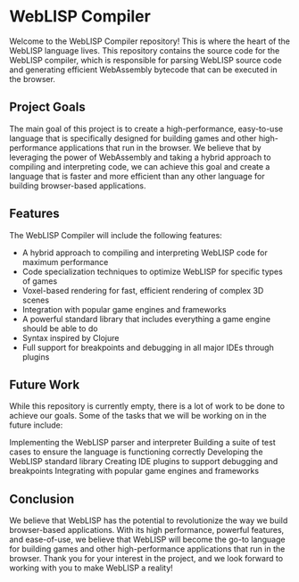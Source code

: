 # WebLISP Compiler
Welcome to the WebLISP Compiler repository! This is where the heart of the WebLISP language lives. This repository contains the source code for the WebLISP compiler, which is responsible for parsing WebLISP source code and generating efficient WebAssembly bytecode that can be executed in the browser.

## Project Goals
The main goal of this project is to create a high-performance, easy-to-use language that is specifically designed for building games and other high-performance applications that run in the browser. We believe that by leveraging the power of WebAssembly and taking a hybrid approach to compiling and interpreting code, we can achieve this goal and create a language that is faster and more efficient than any other language for building browser-based applications.

## Features
The WebLISP Compiler will include the following features:
- A hybrid approach to compiling and interpreting WebLISP code for maximum performance
- Code specialization techniques to optimize WebLISP for specific types of games
- Voxel-based rendering for fast, efficient rendering of complex 3D scenes
- Integration with popular game engines and frameworks
- A powerful standard library that includes everything a game engine should be able to do
- Syntax inspired by Clojure
- Full support for breakpoints and debugging in all major IDEs through plugins

## Future Work
While this repository is currently empty, there is a lot of work to be done to achieve our goals. Some of the tasks that we will be working on in the future include:

Implementing the WebLISP parser and interpreter
Building a suite of test cases to ensure the language is functioning correctly
Developing the WebLISP standard library
Creating IDE plugins to support debugging and breakpoints
Integrating with popular game engines and frameworks

## Conclusion
We believe that WebLISP has the potential to revolutionize the way we build browser-based applications. With its high performance, powerful features, and ease-of-use, we believe that WebLISP will become the go-to language for building games and other high-performance applications that run in the browser. Thank you for your interest in the project, and we look forward to working with you to make WebLISP a reality!
